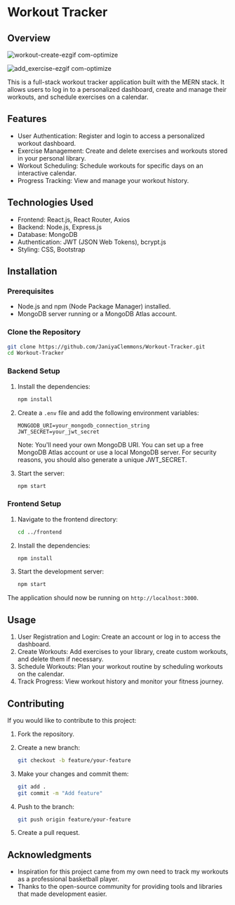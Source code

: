 # Workout Tracker

## Overview
![workout-create-ezgif com-optimize](https://github.com/user-attachments/assets/4fc0925e-f8f2-43b6-bf8c-0cfac4acc9e8)

![add_exercise-ezgif com-optimize](https://github.com/user-attachments/assets/d2333ca9-4336-4351-8654-8aa491b82e28)


This is a full-stack workout tracker application built with the MERN stack. It allows users to log in to a personalized dashboard, create and manage their workouts, and schedule exercises on a calendar.

## Features

- User Authentication: Register and login to access a personalized workout dashboard.
- Exercise Management: Create and delete exercises and workouts stored in your personal library.
- Workout Scheduling: Schedule workouts for specific days on an interactive calendar.
- Progress Tracking: View and manage your workout history.

## Technologies Used

- Frontend: React.js, React Router, Axios
- Backend: Node.js, Express.js
- Database: MongoDB
- Authentication: JWT (JSON Web Tokens), bcrypt.js
- Styling: CSS, Bootstrap

## Installation

### Prerequisites

- Node.js and npm (Node Package Manager) installed.
- MongoDB server running or a MongoDB Atlas account.

### Clone the Repository

```bash
git clone https://github.com/JaniyaClemmons/Workout-Tracker.git
cd Workout-Tracker
```

### Backend Setup

1. Install the dependencies:

    ```bash
    npm install
    ```

3. Create a `.env` file and add the following environment variables:

    ```env
    MONGODB_URI=your_mongodb_connection_string
    JWT_SECRET=your_jwt_secret
    ```
    Note: You'll need your own MongoDB URI. You can set up a free MongoDB Atlas account or use a local MongoDB server. For security reasons, you should also generate a unique JWT_SECRET.

4. Start the server:

    ```bash
    npm start
    ```

### Frontend Setup

1. Navigate to the frontend directory:

    ```bash
    cd ../frontend
    ```

2. Install the dependencies:

    ```bash
    npm install
    ```

3. Start the development server:

    ```bash
    npm start
    ```

The application should now be running on `http://localhost:3000`.

## Usage

1. User Registration and Login: Create an account or log in to access the dashboard.
2. Create Workouts: Add exercises to your library, create custom workouts, and delete them if necessary.
3. Schedule Workouts: Plan your workout routine by scheduling workouts on the calendar.
4. Track Progress: View workout history and monitor your fitness journey.

## Contributing

If you would like to contribute to this project:

1. Fork the repository.
2. Create a new branch:

    ```bash
    git checkout -b feature/your-feature
    ```

3. Make your changes and commit them:

    ```bash
    git add .
    git commit -m "Add feature"
    ```

4. Push to the branch:

    ```bash
    git push origin feature/your-feature
    ```

5. Create a pull request.


## Acknowledgments

- Inspiration for this project came from my own need to track my workouts as a professional basketball player.
- Thanks to the open-source community for providing tools and libraries that made development easier.
